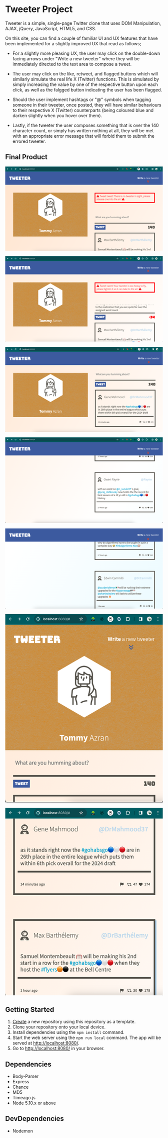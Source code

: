 # Tweeter Project

Tweeter is a simple, single-page Twitter clone that uses DOM Manipulation, AJAX, jQuery, JavaScript, HTML5, and CSS.

On this site, you can find a couple of familiar UI and UX features that have been implemented for a slightly improved UX that read as follows;

- For a slightly more pleasing UX, the user may click on the double-down facing arrows under "Write a new tweeter" where they will be immediately directed to the text area to compose a tweet.

- The user may click on the like, retweet, and flagged buttons which will similarly simulate the real life X (Twitter) functions. This is simulated by simply increasing the value by one of the respective button upon each click, as well as the falgged button indicating the user has been flagged.

- Should the user implement hashtags or "@" symbols when tagging someone in their tweeter, once posted, they will have similar behaviours to their respective X (Twitter) counterparts (being coloured blue and darken slightly when you hover over them).

- Lastly, if the tweeter the user composes something that is over the 140 character count, or simply has written nothing at all, they will be met with an appropriate error message that will forbid them to submit the errored tweeter.

## Final Product

!["Screenshot of Tweeter page with first error message"](https://github.com/Xanadude2112/tweeter/blob/main/docs/tweeter-error.png?raw=true)

!["Screenshot of Tweeter page with second error message"](https://github.com/Xanadude2112/tweeter/blob/main/docs/tweeter-error2.png?raw=true)

!["Screenshot of Tweeter page"](https://github.com/Xanadude2112/tweeter/blob/main/docs/tweeter3.png?raw=true)

!["Screenshot of Tweeters"](https://github.com/Xanadude2112/tweeter/blob/main/docs/tweeter2.png?raw=true)

!["Screenshot of Tweeters"](https://github.com/Xanadude2112/tweeter/blob/main/docs/tweeter.png?raw=true)

!["Screenshot of Tweeter tablet / mobile responsiveness"](https://github.com/Xanadude2112/tweeter/blob/main/docs/tweeter-ipad.png?raw=true)

!["Screenshot of Tweeter tablet / mobile responsiveness"](https://github.com/Xanadude2112/tweeter/blob/main/docs/tweeter-ipad2.png?raw=true)


## Getting Started

1. [Create](https://docs.github.com/en/repositories/creating-and-managing-repositories/creating-a-repository-from-a-template) a new repository using this repository as a template.
2. Clone your repository onto your local device.
3. Install dependencies using the `npm install` command.
3. Start the web server using the `npm run local` command. The app will be served at <http://localhost:8080/>.
4. Go to <http://localhost:8080/> in your browser.

## Dependencies

- Body-Parser
- Express
- Chance
- MD5
- Timeago.js
- Node 5.10.x or above

## DevDependencies

- Nodemon